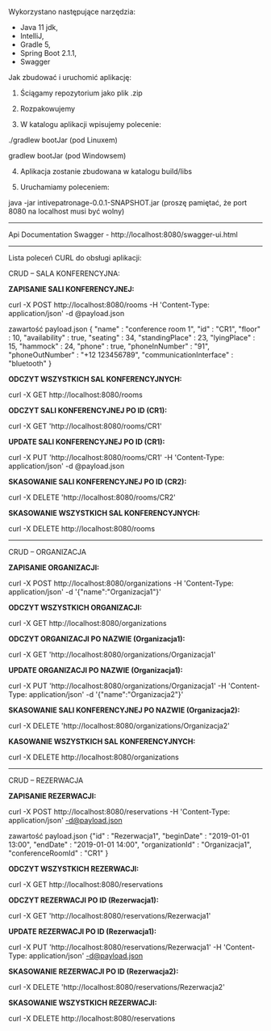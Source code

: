Wykorzystano następujące narzędzia:

- Java 11 jdk,
- IntelliJ, 
- Gradle 5,
- Spring Boot 2.1.1,
- Swagger


Jak zbudować i uruchomić aplikację:

1. Ściągamy repozytorium jako plik .zip

2. Rozpakowujemy

3. W katalogu aplikacji wpisujemy polecenie:

./gradlew bootJar    (pod Linuxem)

gradlew bootJar    (pod Windowsem)

4. Aplikacja zostanie zbudowana w katalogu build/libs

5. Uruchamiamy poleceniem:

java -jar intivepatronage-0.0.1-SNAPSHOT.jar    (proszę pamiętać, że port 8080 na localhost musi być wolny)

******************************************************************
Api Documentation Swagger - http://localhost:8080/swagger-ui.html
******************************************************************

Lista poleceń CURL do obsługi aplikacji:

CRUD – SALA KONFERENCYJNA:

**ZAPISANIE SALI KONFERENCYJNEJ:**

curl -X POST http://localhost:8080/rooms -H 'Content-Type: application/json' -d @payload.json

zawartość payload.json
{
"name" : "conference room 1",
"id" : "CR1",
"floor" : 10,
"availability" : true,
"seating" : 34,
"standingPlace" : 23,
"lyingPlace" : 15,
"hammock" : 24,
"phone" : true,
"phoneInNumber" : "91",
"phoneOutNumber" : "+12 123456789",
"communicationInterface" : "bluetooth"
}


**ODCZYT WSZYSTKICH SAL KONFERENCYJNYCH:**

curl -X GET http://localhost:8080/rooms


**ODCZYT SALI KONFERENCYJNEJ PO ID (CR1):**

curl -X GET 'http://localhost:8080/rooms/CR1'


**UPDATE SALI KONFERENCYJNEJ PO ID (CR1):**

curl -X PUT 'http://localhost:8080/rooms/CR1' -H 'Content-Type: application/json' -d @payload.json


**SKASOWANIE SALI KONFERENCYJNEJ PO ID (CR2):**

curl -X DELETE 'http://localhost:8080/rooms/CR2'


**SKASOWANIE WSZYSTKICH SAL KONFERENCYJNYCH:**

curl -X DELETE http://localhost:8080/rooms

******************************************************************

CRUD – ORGANIZACJA

**ZAPISANIE ORGANIZACJI:**

curl -X POST  http://localhost:8080/organizations -H 'Content-Type: application/json' -d '{"name":"Organizacja1"}'


**ODCZYT WSZYSTKICH ORGANIZACJI:**

curl -X GET http://localhost:8080/organizations


**ODCZYT ORGANIZACJI PO NAZWIE (Organizacja1):**

curl -X GET 'http://localhost:8080/organizations/Organizacja1'


**UPDATE ORGANIZACJI PO NAZWIE (Organizacja1):**

curl -X PUT 'http://localhost:8080/organizations/Organizacja1' -H 'Content-Type: application/json' -d '{"name":"Organizacja2"}'


**SKASOWANIE SALI KONFERENCYJNEJ PO NAZWIE (Organizacja2):**

curl -X DELETE 'http://localhost:8080/organizations/Organizacja2'


**KASOWANIE WSZYSTKICH SAL KONFERENCYJNYCH:**

curl -X DELETE http://localhost:8080/organizations

******************************************************************

CRUD – REZERWACJA

**ZAPISANIE REZERWACJI:**

curl -X POST http://localhost:8080/reservations -H 'Content-Type: application/json' -d@payload.json

zawartość payload.json
{"id" : "Rezerwacja1",
"beginDate" : "2019-01-01 13:00",
"endDate" : "2019-01-01 14:00",
"organizationId" : "Organizacja1",
"conferenceRoomId" : "CR1"
}


**ODCZYT WSZYSTKICH REZERWACJI:**

curl -X GET http://localhost:8080/reservations


**ODCZYT REZERWACJI PO ID (Rezerwacja1):**

curl -X GET 'http://localhost:8080/reservations/Rezerwacja1'


**UPDATE REZERWACJI PO ID (Rezerwacja1):**

curl -X PUT 'http://localhost:8080/reservations/Rezerwacja1' -H 'Content-Type: application/json' -d@payload.json


**SKASOWANIE REZERWACJI PO ID (Rezerwacja2):**

curl -X DELETE 'http://localhost:8080/reservations/Rezerwacja2'


**SKASOWANIE WSZYSTKICH REZERWACJI:**

curl -X DELETE http://localhost:8080/reservations

